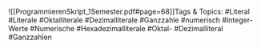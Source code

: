 
![[ProgrammierenSkript_1Semester.pdf#page=68]]Tags & Topics:
   #Literal
   #Literale
   #Oktalliterale
   #Dezimalliterale
   #Ganzzahle
   #numerisch
   #Integer-Werte
   #Numerische
   #Hexadezimalliterale
   #Oktal-
   #Dezimalliteral
   #Ganzzahlen